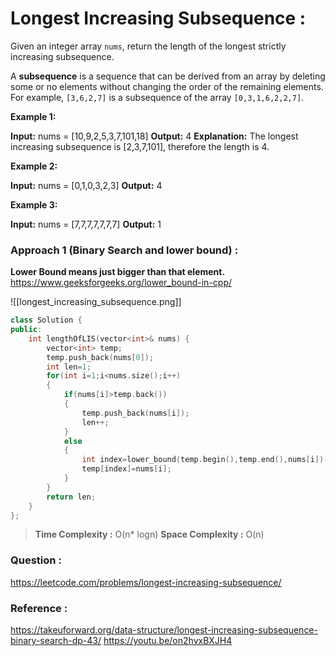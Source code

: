 # Longest Increasing Subsequence :

Given an integer array `nums`, return the length of the longest strictly increasing subsequence.

A **subsequence** is a sequence that can be derived from an array by deleting some or no elements without changing the order of the remaining elements. For example, `[3,6,2,7]` is a subsequence of the array `[0,3,1,6,2,2,7]`.

**Example 1:**

**Input:** nums = [10,9,2,5,3,7,101,18]
**Output:** 4
**Explanation:** The longest increasing subsequence is [2,3,7,101], therefore the length is 4.

**Example 2:**

**Input:** nums = [0,1,0,3,2,3]
**Output:** 4

**Example 3:**

**Input:** nums = [7,7,7,7,7,7,7]
**Output:** 1

### Approach 1 (Binary Search and lower bound) :

**Lower Bound means just bigger than that element.**
https://www.geeksforgeeks.org/lower_bound-in-cpp/

![[longest_increasing_subsequence.png]]

```cpp
class Solution {
public:
    int lengthOfLIS(vector<int>& nums) {
        vector<int> temp;
        temp.push_back(nums[0]);
        int len=1;
        for(int i=1;i<nums.size();i++)
        {
            if(nums[i]>temp.back())
            {
                temp.push_back(nums[i]);
                len++;
            }
            else
            {
                int index=lower_bound(temp.begin(),temp.end(),nums[i])-temp.begin();
                temp[index]=nums[i];
            }
        }
        return len;
    }
};
```

>**Time Complexity :** O(n* logn)
>**Space Complexity :** O(n)


### Question :
https://leetcode.com/problems/longest-increasing-subsequence/

### Reference :
https://takeuforward.org/data-structure/longest-increasing-subsequence-binary-search-dp-43/
https://youtu.be/on2hvxBXJH4